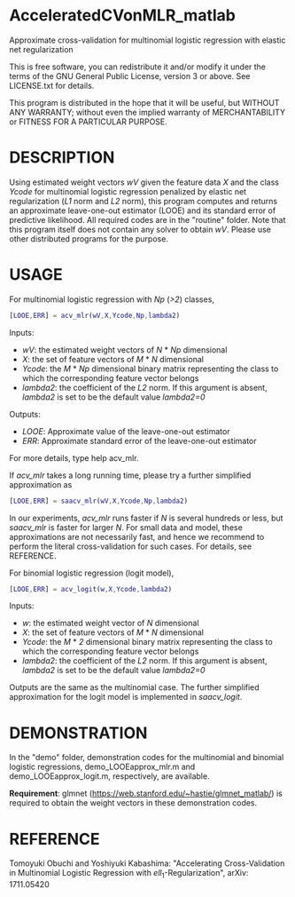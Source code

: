 # AcceleratedCVonMLR_matlab
Approximate cross-validation for multinomial logistic regression with elastic net regularization

This is free software, you can redistribute it and/or modify it under the terms of the GNU General Public License, version 3 or above. See LICENSE.txt for details.

This program is distributed in the hope that it will be useful, but WITHOUT ANY WARRANTY; without even the implied warranty of MERCHANTABILITY or FITNESS FOR A PARTICULAR PURPOSE.

# DESCRIPTION
Using estimated weight vectors *wV* given the feature data *X* and the class *Ycode* for multinomial logistic regression penalized by elastic net regularization (*L1* norm and *L2* norm), this program computes and returns an approximate leave-one-out estimator (LOOE) and its standard error of predictive likelihood. All required codes are in the "routine" folder. Note that this program itself does not contain any solver to obtain *wV*. Please use other distributed programs for the purpose.

# USAGE
For multinomial logistic regression with *Np* (*>2*) classes,
```matlab
[LOOE,ERR] = acv_mlr(wV,X,Ycode,Np,lambda2)
```
Inputs:
- *wV*: the estimated weight vectors of *N* * *Np* dimensional
- *X*: the set of feature vectors  of *M* * *N* dimensional
- *Ycode*: the *M* * *Np* dimensional binary matrix representing the class to which the corresponding feature vector belongs
- *lambda2*: the coefficient of the *L2* norm. If this argument is absent, *lambda2* is set to be the default value *lambda2=0*

Outputs:
- *LOOE*: Approximate value of the leave-one-out estimator
- *ERR*: Approximate standard error of the leave-one-out estimator

For more details, type help acv_mlr.

If *acv_mlr* takes a long running time, please try a further simplified approximation as
```matlab
[LOOE,ERR] = saacv_mlr(wV,X,Ycode,Np,lambda2)
```
In our experiments, *acv_mlr* runs faster if *N* is several hundreds or less, but *saacv_mlr* is faster for larger *N*. For small data and model, these approximations are not necessarily fast, and hence we recommend to perform the literal cross-validation for such cases. For details, see REFERENCE.

For binomial logistic regression (logit model),
```matlab
[LOOE,ERR] = acv_logit(w,X,Ycode,lambda2)
```
Inputs:
- *w*: the estimated weight vector of *N* dimensional
- *X*: the set of feature vectors  of *M* * *N* dimensional
- *Ycode*: the *M* * *2* dimensional binary matrix representing the class to which the corresponding feature vector belongs
- *lambda2*: the coefficient of the *L2* norm. If this argument is absent, *lambda2* is set to be the default value *lambda2=0*

Outputs are the same as the multinomial case. The  further simplified approximation for the logit model is implemented in *saacv_logit*.

# DEMONSTRATION
In the "demo" folder, demonstration codes for the multinomial and binomial logistic regressions, demo_LOOEapprox_mlr.m and demo_LOOEapprox_logit.m, respectively, are available.

**Requirement**: glmnet (https://web.stanford.edu/~hastie/glmnet_matlab/) is required to obtain the weight vectors in these demonstration codes.

# REFERENCE
Tomoyuki Obuchi and Yoshiyuki Kabashima: "Accelerating Cross-Validation in Multinomial Logistic Regression with $ell_1$-Regularization", arXiv: 1711.05420
